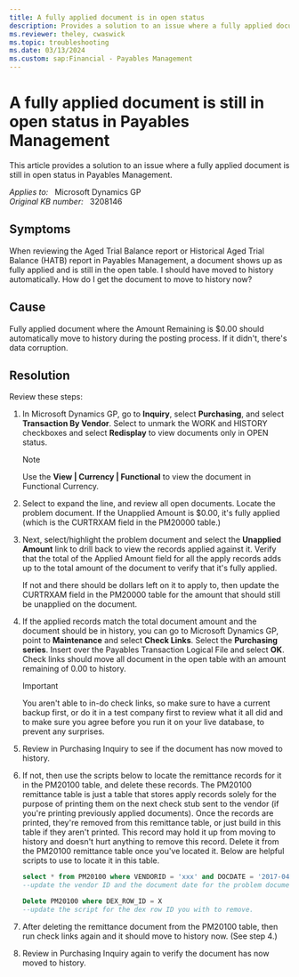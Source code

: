 ```yaml
---
title: A fully applied document is in open status
description: Provides a solution to an issue where a fully applied document is still in open status in Payables Management.
ms.reviewer: theley, cwaswick
ms.topic: troubleshooting
ms.date: 03/13/2024
ms.custom: sap:Financial - Payables Management
---
```

# A fully applied document is still in open status in Payables Management

This article provides a solution to an issue where a fully applied document is still in open status in Payables Management.

_Applies to:_ &nbsp; Microsoft Dynamics GP  
_Original KB number:_ &nbsp; 3208146

## Symptoms

When reviewing the Aged Trial Balance report or Historical Aged Trial Balance (HATB) report in Payables Management, a document shows up as fully applied and is still in the open table. I should have moved to history automatically. How do I get the document to move to history now?

## Cause

Fully applied document where the Amount Remaining is $0.00 should automatically move to history during the posting process. If it didn't, there's data corruption.

## Resolution

Review these steps:

1. In Microsoft Dynamics GP, go to **Inquiry**, select **Purchasing**, and select **Transaction By Vendor**. Select to unmark the WORK and HISTORY checkboxes and select **Redisplay** to view documents only in OPEN status.

    > [!NOTE]
    > Use the **View | Currency | Functional** to view the document in Functional Currency.

2. Select to expand the line, and review all open documents. Locate the problem document. If the Unapplied Amount is $0.00, it's fully applied (which is the CURTRXAM field in the PM20000 table.)

3. Next, select/highlight the problem document and select the **Unapplied Amount** link to drill back to view the records applied against it. Verify that the total of the Applied Amount field for all the apply records adds up to the total amount of the document to verify that it's fully applied.

    If not and there should be dollars left on it to apply to, then update the CURTRXAM field in the PM20000 table for the amount that should still be unapplied on the document.

4. If the applied records match the total document amount and the document should be in history, you can go to Microsoft Dynamics GP, point to **Maintenance** and select **Check Links**. Select the **Purchasing series**. Insert over the Payables Transaction Logical File and select **OK**. Check links should move all document in the open table with an amount remaining of 0.00 to history.

    > [!IMPORTANT]
    > You aren't able to in-do check links, so make sure to have a current backup first, or do it in a test company first to review what it all did and to make sure you agree before you run it on your live database, to prevent any surprises.

5. Review in Purchasing Inquiry to see if the document has now moved to history.

6. If not, then use the scripts below to locate the remittance records for it in the PM20100 table, and delete these records. The PM20100 remittance table is just a table that stores apply records solely for the purpose of printing them on the next check stub sent to the vendor (if you're printing previously applied documents). Once the records are printed, they're removed from this remittance table, or just build in this table if they aren't printed. This record may hold it up from moving to history and doesn't hurt anything to remove this record. Delete it from the PM20100 remittance table once you've located it. Below are helpful scripts to use to locate it in this table.

    ```sql
    select * from PM20100 where VENDORID = 'xxx' and DOCDATE = '2017-04-12'
    --update the vendor ID and the document date for the problem document to help locate it.

    Delete PM20100 where DEX_ROW_ID = X
    --update the script for the dex row ID you with to remove.
    ```

7. After deleting the remittance document from the PM20100 table, then run check links again and it should move to history now. (See step 4.)

8. Review in Purchasing Inquiry again to verify the document has now moved to history.
